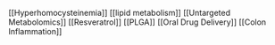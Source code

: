 [[Hyperhomocysteinemia]]
[[lipid metabolism]]
[[Untargeted Metabolomics]]
[[Resveratrol]]
[[PLGA]]
[[Oral Drug Delivery]]
[[Colon Inflammation]]
